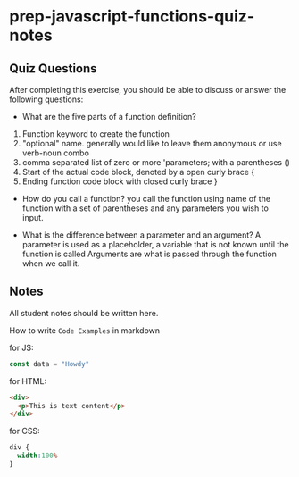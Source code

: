 # prep-javascript-functions-quiz-notes


## Quiz Questions

After completing this exercise, you should be able to discuss or answer the following questions:

- What are the five parts of a function definition?
1. Function keyword to create the function
2. "optional" name. generally would like to leave them anonymous or use verb-noun combo
3. comma separated list of zero or more 'parameters; with a parentheses ()
4. Start of the actual code block, denoted by a open curly brace {
5. Ending function code block with closed curly brace }

- How do you call a function?
you call the function using name of the function with a set of parentheses and any parameters you wish to input.

- What is the difference between a parameter and an argument?
A parameter is used as a placeholder, a variable that is not known until the function is called
Arguments are what is passed through the function when we call it.

## Notes

All student notes should be written here.


How to write `Code Examples` in markdown

for JS:
```javascript
const data = "Howdy"
```

for HTML:
```html
<div>
  <p>This is text content</p>
</div>
```

for CSS:
```css
div {
  width:100%
}
```
